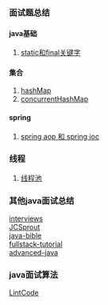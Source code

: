 ### 面试题总结
#### java基础
1. [static和final关键字](https://github.com/shifefiei/job-interview/blob/master/basics/basice-static.md)


#### 集合
1. [hashMap](https://github.com/shifefiei/job-interview/blob/master/collection/hashmap.md)
2. [concurrentHashMap](https://github.com/shifefiei/job-interview/blob/master/collection/concurrentHashMap.md)


#### spring
1. [spring aop 和 spring ioc](https://github.com/shifefiei/job-interview/blob/master/spring/spring.md)


### 线程
1. [线程池](https://github.com/shifefiei/job-interview/blob/master/thread/thread-pool.md)



### 其他java面试总结

[interviews](https://github.com/kdn251/interviews/blob/master/README-zh-cn.md)<br/>
[JCSprout](https://github.com/crossoverJie/JCSprout)<br/>
[java-bible](https://github.com/biezhi/java-bible)<br/>
[fullstack-tutorial](https://github.com/frank-lam/fullstack-tutorial)<br/>
[advanced-java](https://github.com/doocs/advanced-java)<br/>


### java面试算法
[LintCode](https://github.com/awangdev/LintCode)<br/>